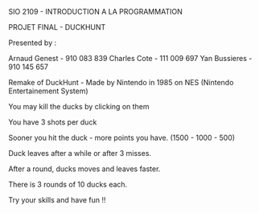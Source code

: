 SIO 2109 - INTRODUCTION A LA PROGRAMMATION

PROJET FINAL - DUCKHUNT

Presented by : 

Arnaud Genest - 910 083 839 
Charles Cote - 111 009 697
Yan Bussieres - 910 145 657


Remake of DuckHunt - Made by Nintendo in 1985 on NES (Nintendo Entertainement System)

You may kill the ducks by clicking on them 

You have 3 shots per duck

Sooner you hit the duck - more points you have. (1500 - 1000 - 500) 


Duck leaves after a while or after 3 misses. 

After a round, ducks moves and leaves faster. 

There is 3 rounds of 10 ducks each.


Try your skills and have fun !!
